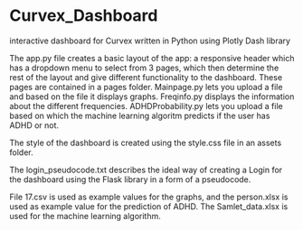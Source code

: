 # Curvex_Dashboard
interactive dashboard for Curvex written in Python using Plotly Dash library

The app.py file creates a basic layout of the app: a responsive header which has a dropdown menu to select from 3 pages, which then determine the rest of the layout and give different functionality to the dashboard. These pages are contained in a pages folder.
Mainpage.py lets you upload a file and based on the file it displays graphs. Freqinfo.py displays the information about the different frequencies. ADHDProbability.py lets you upload a file based on which the machine learning algoritm predicts if the user has ADHD or not.

The style of the dashboard is created using the style.css file in an assets folder.

The login_pseudocode.txt describes the ideal way of creating a Login for the dashboard using the Flask library in a form of a pseudocode.

File 17.csv is used as example values for the graphs, and the person.xlsx is used as example value for the prediction of ADHD. The Samlet_data.xlsx is used for the machine learning algorithm.
